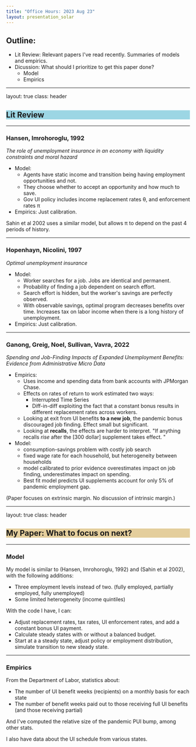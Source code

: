 ```yaml
---
title: "Office Hours: 2023 Aug 23"
layout: presentation_solar
---
```


## Outline:

- Lit Review: Relevant papers I've read recently. Summaries of models and empirics.
- Dicussion: What should I prioritize to get this paper done?
    - Model
    - Empirics


---

layout: true
class: header

<h2 style="background-color: #9cd6e4;">Lit Review</h2>

---

### Hansen, Imrohoroglu, 1992

*The role of unemployment insurance in an economy with liquidity constraints and moral hazard*

- Model: 
    - Agents have static income and transition being having employment opportunities and not.
    - They choose whether to accept an opportunity and how much to save.
    - Gov UI policy includes income replacement rates θ, and enforcement rates π
- Empirics: Just calibration.

Sahin et al 2002 uses a similar model, but allows π to depend on the past 4 periods of history.


---

### Hopenhayn, Nicolini, 1997

*Optimal unemployment insurance*


- Model: 
    - Worker searches for a job. Jobs are identical and permanent.
    - Probability of finding a job dependent on search effort.
    - Search effort is hidden, but the worker's savings are perfectly observed.
    - With observable savings, optimal program decreases benefits over time. Increases tax on labor income when there is a long history of unemployment.
- Empirics: Just calibration.

---


### Ganong, Greig, Noel, Sullivan, Vavra, 2022

*Spending and Job-Finding Impacts of Expanded Unemployment Benefits: Evidence from Administrative Micro Data*

- Empirics:
    - Uses income and spending data from bank accounts with JPMorgan Chase.
    - Effects on rates of return to work estimated two ways:
        - Interrupted Time Series
        - Diff-in-diff exploiting the fact that a constant bonus results in different replacement rates across workers.
    - Looking at exit from UI benefits **to a new job**, the pandemic bonus discouraged job finding. Effect small but significant.
    - Looking at **recalls**, the effects are harder to interpret. "If anything recalls *rise* after the [300 dollar] supplement takes effect. "
- Model: 
    - consumption-savings problem with costly job search
    - fixed wage rate for each household, but heterogeneity between households
    - model calibrated to prior evidence overestimates impact on job finding, underestimates impact on spending.
    - Best fit model predicts UI supplements account for only 5% of pandemic employment gap.


(Paper focuses on extrinsic margin. No discussion of intrinsic margin.)

<!--

@article{ganong2020us,
  title={US unemployment insurance replacement rates during the pandemic},
  author={Ganong, Peter and Noel, Pascal and Vavra, Joseph},
  journal={Journal of public economics},
  volume={191},
  pages={104273},
  year={2020},
  publisher={Elsevier}
}


@article{gerfin2005does,
  title={Does subsidised temporary employment get the unemployed back to work? An econometric analysis of two different schemes},
  author={Gerfin, Michael and Lechner, Michael and Steiger, Heidi},
  journal={Labour economics},
  volume={12},
  number={6},
  pages={807--835},
  year={2005},
  publisher={Elsevier}
}

@article{mccall1996unemployment,
  title={Unemployment insurance rules, joblessness, and part-time work},
  author={McCall, Brian P},
  journal={Econometrica: Journal of the Econometric Society},
  pages={647--682},
  year={1996},
  publisher={JSTOR}
}
-->



















---

layout: true
class: header

<h2 style="background-color: #e4ce9c;">My Paper: What to focus on next?</h2>


---

### Model

My model is similar to (Hansen, Imrohoroglu, 1992) and (Sahin et al 2002), with the following additions:
- Three employment levels instead of two. (fully employed, partially employed, fully unemployed) 
- Some limited heterogeneity (income quintiles)

With the code I have, I can:
- Adjust replacement rates, tax rates, UI enforcement rates, and add a constant bonus UI payment.
- Calculate steady states with or without a balanced budget.
- Start at a a steady state, adjust policy or employment distribution, simulate transition to new steady state.



---

### Empirics

From the Department of Labor, statistics about:
- The number of UI benefit weeks (recipients) on a monthly basis for each state
- The number of benefit weeks paid out to those receiving full UI benefits (and those receiving partial)

And I've computed the relative size of the pandemic PUI bump, among other stats.

I also have data about the UI schedule from various states.


